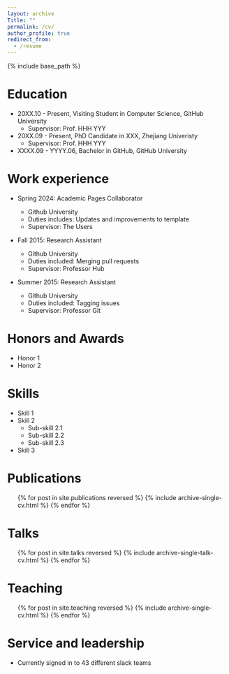 ```yaml
---
layout: archive
Title: ""
permalink: /cv/
author_profile: true
redirect_from:
  - /resume
---
```


{% include base_path %}

Education
======
* 20XX.10 - Present, Visiting Student in Computer Science, GitHub University
  * Supervisor: Prof. HHH YYY
* 20XX.09 - Present, PhD Candidate in XXX, Zhejiang Univeristy
  * Supervisor: Prof. HHH YYY 
* XXXX.09 - YYYY.06, Bachelor in GitHub, GitHub University

<!--

* 2024.10 - Present, Visiting Student in Computer Science, University of Virginia
  * Supervisor: [Prof. Tianhao Wang](https://tianhao.wang/)
* 2021.09 - Present, PhD Candidate in Control Science and Engineering, Zhejiang Univeristy
  * Supervisor: [Prof. Shibo He](https://person.zju.edu.cn/en/shibohe) (Changjiang Scholar, IET Fellow)
* 2017.09 - 2021.06, Bachelor in Automation, University of Electronic Science and Technology of China
-->

Work experience
======
* Spring 2024: Academic Pages Collaborator
  * Github University
  * Duties includes: Updates and improvements to template
  * Supervisor: The Users

* Fall 2015: Research Assistant
  * Github University
  * Duties included: Merging pull requests
  * Supervisor: Professor Hub

* Summer 2015: Research Assistant
  * Github University
  * Duties included: Tagging issues
  * Supervisor: Professor Git
 
Honors and Awards
======
* Honor 1
* Honor 2

<!--
* Outstanding Graduate Student Award, Zhejiang University (2022-2023)
* Scholarship for Excellent Student, University of Electronic Science and Technology of China (2018-2020)
-->
  
Skills
======
* Skill 1
* Skill 2
  * Sub-skill 2.1
  * Sub-skill 2.2
  * Sub-skill 2.3
* Skill 3

Publications
======
  <ul>{% for post in site.publications reversed %}
    {% include archive-single-cv.html %}
  {% endfor %}</ul>
  
Talks
======
  <ul>{% for post in site.talks reversed %}
    {% include archive-single-talk-cv.html  %}
  {% endfor %}</ul>
  
Teaching
======
  <ul>{% for post in site.teaching reversed %}
    {% include archive-single-cv.html %}
  {% endfor %}</ul>
  
Service and leadership
======
* Currently signed in to 43 different slack teams
